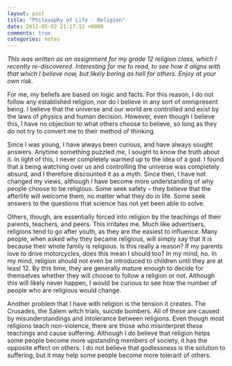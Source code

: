 ```yaml
---
layout: post
title: "Philosophy of Life - Religion"
date: 2012-05-02 21:17:12 +0000
comments: true
categories: notes
---
```


*This was written as an assignment for my grade 12 religion class, which I recently re-discovered. Interesting for me to read, to see how it aligns with that which I believe now, but likely boring as hell for others. Enjoy at your own risk.*

For me, my beliefs are based on logic and facts. For this reason, I do not follow any established religion, nor do I believe in any sort of omnipresent being. I believe that the universe and our world are controlled and exist by the laws of physics and human decision. However, even though I believe this, I have no objection to what others choose to believe, so long as they do not try to convert me to their method of thinking.

Since I was young, I have always been curious, and have always sought answers. Anytime something puzzled me, I sought to know the truth about it. In light of this, I never completely warmed up to the idea of a god. I found that a being watching over us and controlling the universe was completely absurd, and I therefore discounted it as a myth. Since then, I have not changed my views, although I have become more understanding of why people choose to be religious. Some seek safety – they believe that the afterlife will welcome them, no matter what they do in life. Some seek answers to the questions that science has not yet been able to solve.

Others, though, are essentially forced into religion by the teachings of their parents, teachers, and peers. This irritates me. Much like advertisers, religions tend to go after youth, as they are the easiest to influence. Many people, when asked why they became religious, will simply say that it is because their whole family is religious. Is this really a reason? If my parents love to drive motorcycles, does this mean I should too? In my mind, no. In my mind, religion should not even be introduced to children until they are at least 12. By this time, they are generally mature enough to decide for themselves whether they will choose to follow a religion or not. Although this will likely never happen, I would be curious to see how the number of people who are religious would change.

Another problem that I have with religion is the tension it creates. The Crusades, the Salem witch trials, suicide bombers. All of these are caused by misunderstandings and intolerance between religions. Even though most religions teach non-violence, there are those who misinterpret these teachings and cause suffering. Although I do believe that religion helps some people become more upstanding members of society, it has the opposite effect on others. I do not believe that godlessness is the solution to suffering, but it may help some people become more tolerant of others.